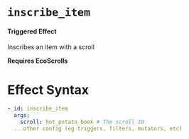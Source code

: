 # `inscribe_item`

#### Triggered Effect

Inscribes an item with a scroll

**Requires EcoScrolls**

# Effect Syntax

```yaml
- id: inscribe_item
  args:
    scroll: hot_potato_book # The scroll ID
  ...other config (eg triggers, filters, mutators, etc)
```
